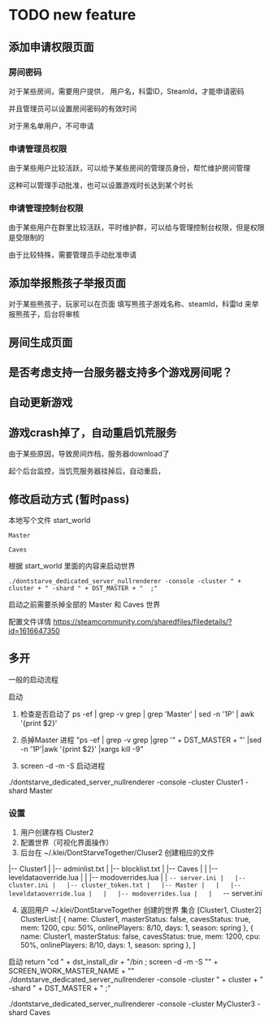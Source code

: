 # TODO new feature



## 添加申请权限页面

### 房间密码
对于某些房间，需要用户提供， 用户名，科雷ID，SteamId，才能申请密码

并且管理员可以设置房间密码的有效时间

对于黑名单用户，不可申请

### 申请管理员权限
由于某些用户比较活跃，可以给予某些房间的管理员身份，帮忙维护房间管理

这种可以管理手动批准，也可以设置游戏时长达到某个时长

### 申请管理控制台权限
由于某些用户在群里比较活跃，平时维护群，可以给与管理控制台权限，但是权限是受限制的

由于比较特殊，需要管理员手动批准申请

## 添加举报熊孩子举报页面
对于某些熊孩子，玩家可以在页面 填写熊孩子游戏名称、steamId，科雷Id 来举报熊孩子，后台将审核

## 房间生成页面


## 是否考虑支持一台服务器支持多个游戏房间呢？



## 自动更新游戏


## 游戏crash掉了，自动重启饥荒服务

由于某些原因，导致房间炸档，服务器download了

起个后台监控，当饥荒服务器挂掉后，自动重启，


## 修改启动方式 (暂时pass)

本地写个文件 start_world
```
Master

Caves
```

根据 start_world 里面的内容来启动世界

```
./dontstarve_dedicated_server_nullrenderer -console -cluster " + cluster + " -shard " + DST_MASTER + "  ;"
```

启动之前需要杀掉全部的 Master 和 Caves 世界

配置文件详情
https://steamcommunity.com/sharedfiles/filedetails/?id=1616647350


## 多开

一般的启动流程

启动
1. 检查是否启动了
    ps -ef | grep -v grep | grep 'Master' | sed -n '1P' | awk '{print $2}'
2. 杀掉Master 进程
    "ps -ef | grep -v grep |grep '" + DST_MASTER + "' |sed -n '1P'|awk '{print $2}' |xargs kill -9"

3. screen -d -m -S 启动进程

./dontstarve_dedicated_server_nullrenderer -console -cluster Cluster1 -shard Master


### 设置
1. 用户创建存档 Cluster2
2. 配置世界（可视化界面操作）
3. 后台在 ~/.klei/DontStarveTogether/Cluser2 创建相应的文件

|-- Cluster1
|   |-- adminlist.txt
|   |-- blocklist.txt
|   |-- Caves
|   |   |-- leveldataoverride.lua
|   |   |-- modoverrides.lua
|   |   `-- server.ini
|   |-- cluster.ini
|   |-- cluster_token.txt
|   |-- Master
|   |   |-- leveldataoverride.lua
|   |   |-- modoverrides.lua
|   |   `-- server.ini


4. 返回用户 ~/.klei/DontStarveTogether 创建的世界 集合 [Cluster1, Cluster2]
ClusterList:[
    {
    name: Cluster1,
    masterStatus: false,
    cavesStatus: true,
    mem: 1200,
    cpu: 50%,
    onlinePlayers: 8/10,
    days: 1,
    season: spring
    },
    {
    name: Cluster1,
    masterStatus: false,
    cavesStatus: true,
    mem: 1200,
    cpu: 50%,
    onlinePlayers: 8/10,
    days: 1,
    season: spring
    },
]

启动
return "cd " + dst_install_dir + "/bin ; screen -d -m -S \"" + SCREEN_WORK_MASTER_NAME + "\"  ./dontstarve_dedicated_server_nullrenderer -console -cluster " + cluster + " -shard " + DST_MASTER + "  ;"





 ./dontstarve_dedicated_server_nullrenderer -console -cluster MyCluster3 -shard Caves